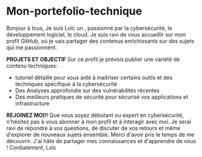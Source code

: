 # Mon-portefolio-technique
Bonjour à tous,  Je suis Loïc un , passionné par la cybersécurité, le développement logiciel, le cloud. Je suis ravi de vous accueillir sur mon profil GitHub, où je vais partager des contenus enrichissants sur des sujets qui me passionnent.

**PROJETS ET OBJECTIF**
Sur ce profil je prévois publier une variété de contenu techniques:
- tutoriel détaillé pour vous aidé à maitriser certains outils et des techniques spécifique à la cybersécurité
- Des Analyses approfondie sur des vulnérabilités récentes
- Des meilleurs pratiques de sécurité pour sécurisé vos applications et infrastructure

**REJOINEZ MOI!!**
Que vous soyez débutant ou expert en cybersécurité, n'hésitez pas à vous abonner à mon profil et à interagir avec moi. Je serai ravi de répondre à vos questions, de discuter de vos retours et même d'explorer de nouveaux sujets ensemble.
Merci d'avoir pris le temps de me découvrir. J'ai hâte de partager mes connaissances et d'apprendre de vous !
Cordialement,
Loïc

